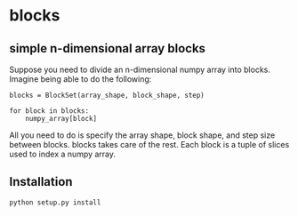 blocks
======

simple n-dimensional array blocks
---------------------------------

Suppose you need to divide an n-dimensional numpy array into blocks. Imagine being able to do the following:

```
blocks = BlockSet(array_shape, block_shape, step)

for block in blocks:
	numpy_array[block]
```

All you need to do is specify the array shape, block shape, and step size between blocks. blocks takes care of the rest. Each block is a tuple of slices used to index a numpy array.


Installation
------------

```
python setup.py install
```